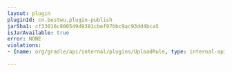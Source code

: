 ```yaml
---
layout: plugin
pluginId: cn.bestwu.plugin-publish
jarSha1: cf33016c800549d9381cbef97bbc9ac93dd4bca5
isJarAvailable: true
error: NONE
violations:
- {name: org/gradle/api/internal/plugins/UploadRule, type: internal-api-usage}

---
```

